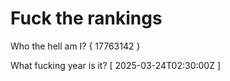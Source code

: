 # Fuck the rankings

Who the hell am I?
{ 17763142 }

What fucking year is it?
[ 2025-03-24T02:30:00Z ]
